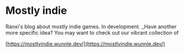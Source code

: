 # Mostly indie

Ranxi's blog about mostly indie games. In development.
_Have another more specific idea? You may want to check out our vibrant collection of 

[https://mostlyindie.wunnle.dev/](https://mostlyindie.wunnle.dev/)
